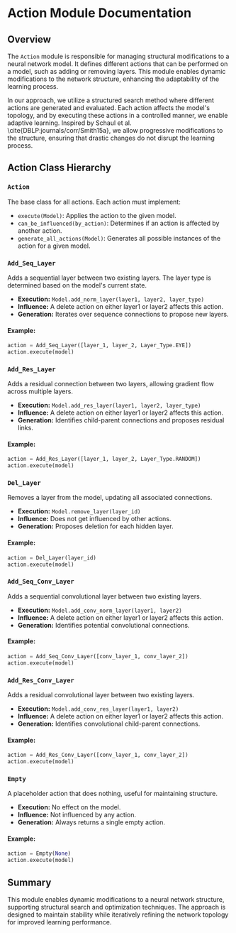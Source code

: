 # Action Module Documentation

## Overview

The `Action` module is responsible for managing structural modifications to a neural network model. It defines different actions that can be performed on a model, such as adding or removing layers. This module enables dynamic modifications to the network structure, enhancing the adaptability of the learning process.

In our approach, we utilize a structured search method where different actions are generated and evaluated. Each action affects the model's topology, and by executing these actions in a controlled manner, we enable adaptive learning. Inspired by Schaul et al. \cite{DBLP\:journals/corr/Smith15a}, we allow progressive modifications to the structure, ensuring that drastic changes do not disrupt the learning process.

## Action Class Hierarchy

### `Action`

The base class for all actions. Each action must implement:

- `execute(Model)`: Applies the action to the given model.
- `can_be_influenced(by_action)`: Determines if an action is affected by another action.
- `generate_all_actions(Model)`: Generates all possible instances of the action for a given model.

### `Add_Seq_Layer`

Adds a sequential layer between two existing layers. The layer type is determined based on the model's current state.

- **Execution:** `Model.add_norm_layer(layer1, layer2, layer_type)`
- **Influence:** A delete action on either layer1 or layer2 affects this action.
- **Generation:** Iterates over sequence connections to propose new layers.

#### Example:

```python
action = Add_Seq_Layer([layer_1, layer_2, Layer_Type.EYE])
action.execute(model)
```

### `Add_Res_Layer`

Adds a residual connection between two layers, allowing gradient flow across multiple layers.

- **Execution:** `Model.add_res_layer(layer1, layer2, layer_type)`
- **Influence:** A delete action on either layer1 or layer2 affects this action.
- **Generation:** Identifies child-parent connections and proposes residual links.

#### Example:

```python
action = Add_Res_Layer([layer_1, layer_2, Layer_Type.RANDOM])
action.execute(model)
```

### `Del_Layer`

Removes a layer from the model, updating all associated connections.

- **Execution:** `Model.remove_layer(layer_id)`
- **Influence:** Does not get influenced by other actions.
- **Generation:** Proposes deletion for each hidden layer.

#### Example:

```python
action = Del_Layer(layer_id)
action.execute(model)
```

### `Add_Seq_Conv_Layer`

Adds a sequential convolutional layer between two existing layers.

- **Execution:** `Model.add_conv_norm_layer(layer1, layer2)`
- **Influence:** A delete action on either layer1 or layer2 affects this action.
- **Generation:** Identifies potential convolutional connections.

#### Example:

```python
action = Add_Seq_Conv_Layer([conv_layer_1, conv_layer_2])
action.execute(model)
```

### `Add_Res_Conv_Layer`

Adds a residual convolutional layer between two existing layers.

- **Execution:** `Model.add_conv_res_layer(layer1, layer2)`
- **Influence:** A delete action on either layer1 or layer2 affects this action.
- **Generation:** Identifies convolutional child-parent connections.

#### Example:

```python
action = Add_Res_Conv_Layer([conv_layer_1, conv_layer_2])
action.execute(model)
```

### `Empty`

A placeholder action that does nothing, useful for maintaining structure.

- **Execution:** No effect on the model.
- **Influence:** Not influenced by any action.
- **Generation:** Always returns a single empty action.

#### Example:

```python
action = Empty(None)
action.execute(model)
```

## Summary

This module enables dynamic modifications to a neural network structure, supporting structural search and optimization techniques. The approach is designed to maintain stability while iteratively refining the network topology for improved learning performance.

